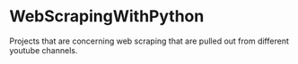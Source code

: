 # WebScrapingWithPython
Projects that are concerning web scraping that are pulled out from different youtube channels.
